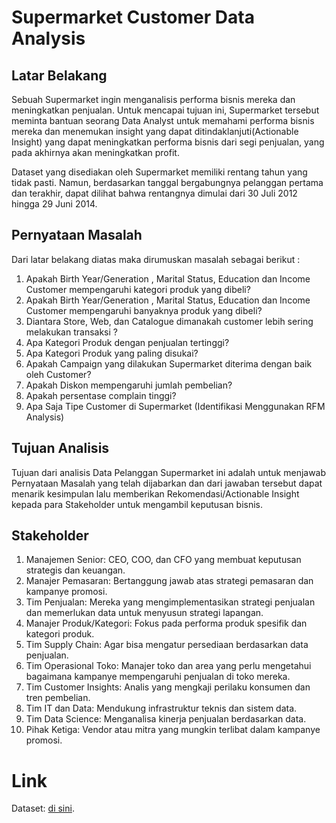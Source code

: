 # Supermarket Customer Data Analysis
## Latar Belakang
Sebuah Supermarket ingin menganalisis performa bisnis mereka dan meningkatkan penjualan. Untuk mencapai tujuan ini, Supermarket tersebut meminta bantuan seorang Data Analyst untuk memahami performa bisnis mereka dan menemukan insight yang dapat ditindaklanjuti(Actionable Insight) yang dapat meningkatkan performa bisnis dari segi penjualan, yang pada akhirnya akan meningkatkan profit.

Dataset yang disediakan oleh Supermarket memiliki rentang tahun yang tidak pasti. Namun, berdasarkan tanggal bergabungnya pelanggan pertama dan terakhir, dapat dilihat bahwa rentangnya dimulai dari 30 Juli 2012 hingga 29 Juni 2014.

## Pernyataan Masalah
Dari latar belakang diatas maka dirumuskan masalah sebagai berikut :
1. Apakah Birth Year/Generation , Marital Status, Education dan Income Customer mempengaruhi kategori produk yang dibeli?
2. Apakah Birth Year/Generation , Marital Status, Education dan Income Customer mempengaruhi banyaknya produk yang dibeli?
3. Diantara Store, Web, dan Catalogue dimanakah customer lebih sering melakukan transaksi ? 
4. Apa Kategori Produk dengan penjualan tertinggi?
5. Apa Kategori Produk yang paling disukai?
6. Apakah Campaign yang dilakukan Supermarket diterima dengan baik oleh Customer?
7. Apakah Diskon mempengaruhi jumlah pembelian?
8. Apakah persentase complain tinggi?
9. Apa Saja Tipe Customer di Supermarket (Identifikasi Menggunakan RFM Analysis)

## Tujuan Analisis
Tujuan dari analisis Data Pelanggan Supermarket ini adalah untuk menjawab Pernyataan Masalah yang telah dijabarkan dan dari jawaban tersebut
dapat menarik kesimpulan lalu memberikan Rekomendasi/Actionable Insight kepada para Stakeholder untuk mengambil keputusan bisnis.

## Stakeholder
1. Manajemen Senior: CEO, COO, dan CFO yang membuat keputusan strategis dan keuangan. 
2. Manajer Pemasaran: Bertanggung jawab atas strategi pemasaran dan kampanye promosi.
3. Tim Penjualan: Mereka yang mengimplementasikan strategi penjualan dan memerlukan data untuk menyusun strategi lapangan. 
4. Manajer Produk/Kategori: Fokus pada performa produk spesifik dan kategori produk. 
5. Tim Supply Chain: Agar bisa mengatur persediaan berdasarkan data penjualan. 
6. Tim Operasional Toko: Manajer toko dan area yang perlu mengetahui bagaimana kampanye mempengaruhi penjualan di toko mereka. 
7. Tim Customer Insights: Analis yang mengkaji perilaku konsumen dan tren pembelian. 
8. Tim IT dan Data: Mendukung infrastruktur teknis dan sistem data. 
9. Tim Data Science: Menganalisa kinerja penjualan berdasarkan data.
10. Pihak Ketiga: Vendor atau mitra yang mungkin terlibat dalam kampanye promosi.

# Link 
Dataset: [di sini](https://drive.google.com/drive/folders/1WodnBbuYTvsF0-6HTuQABQ0KCS31lqbK). 


    

